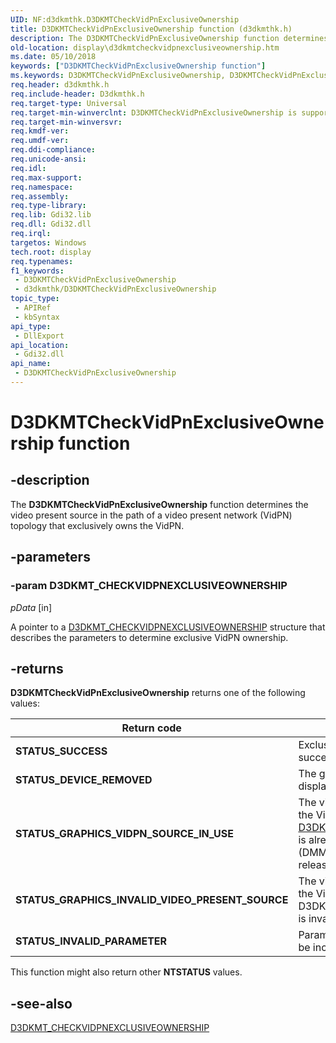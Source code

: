 ```yaml
---
UID: NF:d3dkmthk.D3DKMTCheckVidPnExclusiveOwnership
title: D3DKMTCheckVidPnExclusiveOwnership function (d3dkmthk.h)
description: The D3DKMTCheckVidPnExclusiveOwnership function determines the video present source in the path of a video present network (VidPN) topology that exclusively owns the VidPN.
old-location: display\d3dkmtcheckvidpnexclusiveownership.htm
ms.date: 05/10/2018
keywords: ["D3DKMTCheckVidPnExclusiveOwnership function"]
ms.keywords: D3DKMTCheckVidPnExclusiveOwnership, D3DKMTCheckVidPnExclusiveOwnership callback function [Display Devices], OpenGL_Functions_edc90d51-f7e4-4bb5-be24-1a32b9fb4461.xml, PFND3DKMT_CHECKVIDPNEXCLUSIVEOWNERSHIP, PFND3DKMT_CHECKVIDPNEXCLUSIVEOWNERSHIP callback, d3dkmthk/D3DKMTCheckVidPnExclusiveOwnership, display.d3dkmtcheckvidpnexclusiveownership
req.header: d3dkmthk.h
req.include-header: D3dkmthk.h
req.target-type: Universal
req.target-min-winverclnt: D3DKMTCheckVidPnExclusiveOwnership is supported beginning with the Windows 7 operating system.
req.target-min-winversvr: 
req.kmdf-ver: 
req.umdf-ver: 
req.ddi-compliance: 
req.unicode-ansi: 
req.idl: 
req.max-support: 
req.namespace: 
req.assembly: 
req.type-library: 
req.lib: Gdi32.lib
req.dll: Gdi32.dll
req.irql: 
targetos: Windows
tech.root: display
req.typenames: 
f1_keywords:
 - D3DKMTCheckVidPnExclusiveOwnership
 - d3dkmthk/D3DKMTCheckVidPnExclusiveOwnership
topic_type:
 - APIRef
 - kbSyntax
api_type:
 - DllExport
api_location:
 - Gdi32.dll
api_name:
 - D3DKMTCheckVidPnExclusiveOwnership
---
```


# D3DKMTCheckVidPnExclusiveOwnership function


## -description

The <b>D3DKMTCheckVidPnExclusiveOwnership</b> function determines the video present source in the path of a video present network (VidPN) topology that exclusively owns the VidPN.

## -parameters

### -param D3DKMT_CHECKVIDPNEXCLUSIVEOWNERSHIP

*pData* [in]

A pointer to a <a href="/windows-hardware/drivers/ddi/d3dkmthk/ns-d3dkmthk-_d3dkmt_checkvidpnexclusiveownership">D3DKMT_CHECKVIDPNEXCLUSIVEOWNERSHIP</a> structure that describes the parameters to determine exclusive VidPN ownership.

## -returns

<b>D3DKMTCheckVidPnExclusiveOwnership</b> returns one of the following values:

| **Return code** | **Description** | 
|-|-|
| **STATUS_SUCCESS** | Exclusive ownership of the VidPN was successfully determined. | 
| **STATUS_DEVICE_REMOVED** | The graphics adapter was stopped or the display device was reset. | 
| **STATUS_GRAPHICS_VIDPN_SOURCE_IN_USE** | The video present source that is identified by the VidPnSourceId member of [D3DKMT_CHECKVIDPNEXCLUSIVEOWNERSHIP](./ns-d3dkmthk-_d3dkmt_checkvidpnexclusiveownership.md) is already owned by a display mode manager (DMM) client and cannot be used until the client releases the video present source. | 
| **STATUS_GRAPHICS_INVALID_VIDEO_PRESENT_SOURCE** | The video present source that is identified by the VidPnSourceId member of D3DKMT_CHECKVIDPNEXCLUSIVEOWNERSHIP is invalid. | 
| **STATUS_INVALID_PARAMETER** | Parameters were validated and determined to be incorrect. | 

This function might also return other <b>NTSTATUS</b> values.

## -see-also

<a href="/windows-hardware/drivers/ddi/d3dkmthk/ns-d3dkmthk-_d3dkmt_checkvidpnexclusiveownership">D3DKMT_CHECKVIDPNEXCLUSIVEOWNERSHIP</a>
